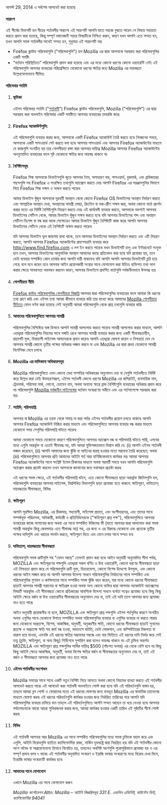 আগস্ট 29, 2014 এ সর্বশেষ আপডেট করা হয়েছে

#### সারাংশ

এই শীর্ষের বিভাগটি হল নীচের শর্তাবলীর সারাংশ৷  এই সারংশটি আপনি যাতে সহজে বুঝতে পারেন সে বিষয়ে সহায়তা করতে প্রদান করা হয়েছে, কিন্তু সম্পূর্ণ দস্তাবেজটি পড়ার বিষয়টিকে নিশ্চিত করুন, কারণ যখন আপনি এতে সম্মত হন, তখন আপনি সমস্ত শর্তাবলীর সাথেই সম্মত হন, শুধুমাত্র এই সারাংশটি নয়৷

- Firefox ক্লাউড পরিষেবাগুলি ("পরিষেবাগুলি") হল Mozilla এর দ্বারা আপনাকে সরবরাহ করা পরিষেবাগুলির একটি সমষ্টি৷
- “বর্তমান পরিস্থিতিতে” পরিষেবাগুলি প্রদান করা হয়েছে এবং এর মধ্যে কোনো ধরণের কোনো ওয়্যারেন্টি নেই৷  এই পরিষেবাগুলি আপনার ব্যবহরের পরিপ্রেক্ষিতে যেকোনো ধরণের ক্ষতির জন্য Mozilla এর দায়বদ্ধতা উল্লেখযোগ্যভাবে সীমিত৷

#### পরিষেবার শর্তাদি

1. #### ভূমিকা

    এইসব পরিষেবার শর্তাদি ("<u>শর্তাবলী</u>") Firefox ক্লাউড পরিষেবাগুলি, Mozilla ("পরিষেবাগুলি") এর দ্বারা সরবরাহ করা অনলাইন পরিষেবার একটি সমষ্টিতে আপনার ব্যবহারের তদারকি করে৷

2. #### Firefox অ্যাকাউন্টগুলি:

    এই পরিষেবাগুলি ব্যবহার করার জন্য, আপনাকে একটি Firefox অ্যাকাউন্ট তৈরি করতে হবে৷  নিবন্ধনের সময়ে, আপনাকে একটি পাসওয়ার্ড সেট করতে বলা হবে৷ আপনার পাসওয়ার্ড এবং আপনার Firefox অ্যাকাউন্টের মাধ্যমে যে কাজগুলি সংগঠিত হয় তার গোপনীয়তা রক্ষা করা আপনার দায়িত্ব৷  Mozilla আপনার Firefox অ্যাকাউন্টের অননুমোদিত ব্যবহারের ফলে সৃষ্ট যেকোনো ক্ষতির জন্য দায়বদ্ধ থাকবে না৷

3. #### বৈশিষ্ট্যসমূহ

    Firefox সিঙ্ক আপনাকে ডিভাইসগুলি জুড়ে আপনার ট্যাব, অসাধারণ বার, পাসওয়ার্ড, বুকমার্ক, এবং ব্রাউজারের পছন্দগুলি সহ Firefox এ সংরক্ষিত তথ্যগুলি অ্যাক্সেস করতে দেয়৷ আপনি Firefox এর সরঞ্জামগুলির বিভাগে গিয়ে Firefox সিঙ্ক সক্ষম ও অক্ষম করতে পারেন৷

    আমার ডিভাইস খুঁজুন আপনাকে দূরবর্তী অবস্থান থেকে কোনো Firefox OS ডিভাইসের অবস্থান নির্ধারণ করতে এবং সাম্প্রতিক অবস্থান দেখা, অবস্থানের সামগ্রী মোছা, রিংটোন বা লক-স্ক্রীণ সক্ষম করা, অথবা কোনো বার্তা প্রদর্শন করার মতো এর নির্দিষ্ট বৈশিষ্ট্যগুলি নিয়ন্ত্রণ করতে দেয়৷ এই কার্যাবলী ব্যবহার করতে, আপনাকে অবশ্যই আপনার ডিভাইসের সেটিংস থেকে, আমার ডিভাইস খুঁজুন সক্ষম করতে হবে৷  যদি আপনার ডিভাইসের শব্দ এবং অবস্থান সেটিংস নিঃশব্দ বা বন্ধ করা থাকে সেক্ষেত্রেও আমার ডিভাইস খুঁজুন বৈশিষ্ট্যটি কাজ করে৷ আপনি আপনার ডিভাইসের সেটিংস থেকে এই বৈশিষ্ট্যটি অক্ষম করতে পারেন৷

    যদি আপনার ডিভাইস ভুল জায়গায় রাখা থাকে, তবে আপনার ডিভাইসের অবস্থান নির্ধারণ করতে এবং এটি নিয়ন্ত্রণ করতে, আপনি আপনার Firefox অ্যাকাউন্টের প্রমাণপত্রাদি ব্যবহার করে http://www.find.firefox.com এ লগ ইন করতে পারেন৷ যখন ডিভাইসটি চালু এবং ইন্টারনেটে সংযুক্ত হবে তখন, আপনার ডিভাইসের আনুমানিক অবস্থান আমাদের কাছে প্রতিবেদন করা হবে৷  যদি প্রযোজ্য হয়, তবে ডেটা ব্যবহার সম্পর্কিত কোন চার্জের জন্য আপনি দায়ী থাকবেন৷ যদি আপনি আপনি আপনার ডিভাইসটি চুরি হয়ে গেছে বলে মনে করেন তবে আপনার আইন প্রয়োগকারী সংস্থার সাথে যোগাযোগ করা উচিত৷ ব্যক্তিগত তথ্য ভাগ করার ক্ষেত্রে সাবধানতা অবলম্বন করবেন কারণ, আপনার ডিভাইসে প্রদর্শিত বার্তাগুলি সর্বজনীনভাবে উপলব্ধ হয়৷

4. #### গোপনীয়তা নীতি

    [Firefox ক্লাউড পরিষেবাগুলির গোপনীয়তা বিজ্ঞপ্তি](https://www.mozilla.org/privacy/firefox-cloud/) আপনার দ্বারা পরিষেবাগুলির ব্যবহারের ফলে আমারা কি ধরণের তথ্য গ্রহণ করি এবং এইসব তথ্য আমরা কীভাবে ব্যবহার করি তার ব্যাখ্যা করে৷ আমাদের [Mozilla গোপনীয়তা নীতিতে](https://www.mozilla.org/privacy/) যেমন বর্ণনা করা হয়েছে সেই অনুযায়ী আমরা পরিষেবাগুলি থেকে প্রাপ্ত তথ্যগুলি ব্যবহার করি৷

5. #### আমাদের পরিষেবাগুলিতে আপনার সামগ্রী

    পরিষেবাগুলির বৈশিষ্ট্যের অঙ্গ হিসাবে আপনি সামগ্রী আপলোড করতে পারেন৷ সামগ্রী আপলোড করার মাধ্যমে, আপনি এতদ্দ্বারা পরিষেবাগুলির নিয়মের সাথে সঙ্গতি রেখে আপনার সামগ্রী ব্যবহার করার জন্য একটি সীমাবদ্ধতাহীন, রয়্যালটি মুক্ত, বিশ্বব্যাপী লাইসেন্স আমাদেরকে প্রদান করেন৷ আপনি এতদ্দ্বারা ঘোষণা করেন ও নিশ্চয়তা দেন যে আপনার সামগ্রী কোনো তৃতীয় পক্ষের অধিকার লঙ্ঘন করবে না এবং Mozilla এর দ্বারা প্রদত্ত যেকোনো সামগ্রী নির্দেশিকা মেনে চলবে৷

6. #### Mozilla এর মালিকানা অধিকারসমূহ

    Mozilla পরিষেবাগুলিতে এমন কোনো মেধা সম্পত্তির অধিকারের অনুমোদন দেয় না যেগুলি শর্তাবলীতে নির্দিষ্ট করে উল্লেখ করা নেই৷ উদাহরণস্বরূপ, এইসব শর্তাবলী কোনো ধরণের Mozilla এর কপিরাইট, ব্যবসায়িক নাম, ট্রেডমার্ক, পরিষেবা মার্ক, লোগো, ডোমেন নাম, অথবা অন্যান্য স্বতন্ত্র ব্রান্ড বৈশিষ্ট্যগুলি ব্যবহারের অধিকার প্রদান করে না৷ পরিষেবাগুলি [Mozilla সর্বজনীন লাইসেন্সের](https://www.mozilla.org/MPL/) বর্তমান সংস্করণের অধীনে এবং এর শর্তসাপেক্ষে সরবরাহ করা হয়৷

7. #### শর্তাদি; পরিসমাপ্তি

    আপনার বা Mozilla এর তরফ থেকে সমাপ্ত না করা পর্যন্ত এইসব শর্তাবলীর প্রয়োগ চলতে থাকবে৷ আপনি আপনার Firefox অ্যাকাউন্ট নিষ্ক্রিয় করার মাধ্যমে এবং পরিষেবাগুলিতে আপনার ব্যবহার বন্ধ করার মাধ্যমে যেকোনো সময় সেগুলির পরিসমাপ্তি ঘটাতে পারেন৷

    আমরা যেকোনো সময়ে যেকোনো কারণে পরিষেবাগুলিতে আপনার অ্যাক্সেস বন্ধ বা পরিসমাপ্তি ঘটাতে পারি, এসবের মধ্যে এগুলি অন্তর্ভুক্ত বা এতেই সীমাবদ্ধ নয়, যদি আমরা যুক্তিসঙ্গতভাবে বিশ্বাস করি যে: (i) আপনি এইসব শর্তাবলী লঙ্ঘন করেছেন, (ii) আপনি আমাদের জন্য ঝুঁকি বা আইনের দ্বারস্থ হওয়ার মতো সম্ভাবনা তৈরি করেছেন; অথবা (iii) পরিষেবাগুলিতে আপনার প্রতি আমাদের আইনি শর্ত আর বাণিজ্যিকভাবে কার্যকর নয়৷ আমরা আপনার Firefox অ্যাকাউন্টের সাথে সংশ্লিষ্ট ইমেল ঠিকানার মাধ্যমে অথবা পরবর্তী সময়ে যখন আপনি পরিষেবাগুলি অ্যাক্সেস করার প্রচেষ্টা করবেন তখন আপনাকে জানানোর জন্য যথাসম্ভব প্রচেষ্টা করব৷

    এই ধরণের সমস্ত ক্ষেত্রে, এই শর্তাবলীর পরিসমাপ্তি ঘটবে, এতে কোনো সীমাবদ্ধতা ছাড়া অন্তর্ভুক্ত জিনিসগুলি হল, পরিষেবাগুলি ব্যবহারের আপনার লাইসেন্স, নিম্নলিখিত বিভাগগুলি ছাড়া প্রযোজ্য হতে থাকবে: ক্ষতিপূরণ, দাবিত্যাগ; দায়বদ্ধতার সীমাবদ্ধতা, বিবিধ৷

8. #### ক্ষতিপূরণ

    আপনি সুরক্ষিত Mozilla, এর ঠিকাদার, সহযোগী, লাইসেন্স প্রদাতা, এবং অংশীদারদের, এবং তাদের সাথে সম্পর্কযুক্ত পরিচালক, অধিকারী, কর্মচারী ও প্রতিনিধিদেরকে ("ক্ষতিপূরণ প্রাপ্ত পক্ষ"), পরিষেবাগুলিতে আপনার ব্যবহারের কাজে লাগানোর জন্য অথবা এর সাথে সম্পর্কিত উকিলের ফী (যাতে আপনার দ্বারা আপলোড করা সমস্ত সামগ্রী অন্তর্ভুক্ত কিন্তু কেবলমাত্র এতে সীমাবদ্ধ নয়) সহ, এর জন্য ও এর বিরুদ্ধে যেকোনো এবং প্রত্যেক তৃতীয় পক্ষের দাবিগুলি এবং খরচের সমর্থন করতে, ক্ষতিপুরণ দিতে এবং মেনে চলার সাথে সম্মত হন৷

9. #### দাবিত্যাগ; দায়বদ্ধতার সীমাবদ্ধতা

    পরিষেবাগুলি সমস্ত ত্রুটিগুলি সহ "যেমন আছে" তেমনই প্রদান করা হবে৷ আইন অনুযায়ী অনুমোদিত সীমা পর্যন্ত, MOZILLA এবং ক্ষতিপূরণের পক্ষগুলি এতদ্দ্বারা সকল বর্ণিত ও উহ্য ওয়্যারেন্টি, কোনো ধরণের সীমাবদ্ধতা ছাড়া এই নিশ্চয়তা প্রদান করে যে পরিষেবাগুলি ত্রুটি মুক্ত, বিক্রয়যোগ্য, কোনো বিশেষ উদ্দেশ্যে উপযুক্ত, এবং কোনো ধরনের আইন লঙ্ঘন করে না৷ আপনি আপনার উদ্দেশ্য সাধনে পরিষেবাগুলির নির্বাচনের সাথে সম্পর্কিত এবং পরিষেবাগুলির গুণমান ও কর্মক্ষমতার সাথে সম্পর্কিত সমস্ত ঝুঁকি বহন করেন, যার মধ্যে কোনো ধরনের সীমাবদ্ধতা ছাড়াই আপনার সামগ্রী সরানোর বা ক্ষতিগ্রস্ত হওয়া অথবা অন্য কোনো ব্যক্তির দ্বারা আপনার অ্যাকাউন্ট অ্যাক্সেসের বিষয়টি অন্তর্ভুক্ত৷ এই সীমাবদ্ধতা কোনো প্রতিকারের আবশ্যিক উদ্দেশ্য সাধনে ব্যর্থতা সত্বেও প্রযোজ্য হবে৷ কিছু কিছু আইনি ক্ষেত্রে বর্জন বা উহ্য ওয়্যারেন্টির সীমাবদ্ধতার অনুমোদন দেয় না, তাই এই দাবি ত্যাগ আপনার জন্য প্রযোজ্য নাও হতে পারে৷

    আইন অনুযায়ী প্রয়োজনীয় না হলে, MOZILLA এবং ক্ষতিপূরণ প্রাপ্ত পক্ষগুলি এইসব শর্তগুলির কারণে সংগঠিত অথবা এগুলির সাথে যেকোনো উপায়ে সম্পর্কিত অথবা পরিষেবাগুলির ব্যবহার বা এগুলির ব্যবহার না করতে পারার জন্য যেকোনো অপ্রত্যক্ষ, বিশেষ, আকস্মিক, অনুবর্তী, অনুকরণীয় ক্ষতি, কোনো ধরনের সীমাবদ্ধতা ছাড়াই সুনামের প্রত্যক্ষ ও অপ্রত্যক্ষ ক্ষতি সহ কার্য বন্ধ হওয়া, লভ্যাংশে ঘাটতি, ডেটা লোকসান, এবং কম্পিউটারের বিকলতা বা খারাপ হয়ে যাওয়া, এমনকি এই ধরনের ক্ষতির সম্ভাবনার সম্বন্ধে এবং যার ভিত্তিতে এই ধরনের দাবি নির্ভর করে সেই তত্ত্ব (চুক্তি, ক্ষতিপূরণ, বা অন্য কিছু) নির্বিশেষে সুপারিশ করা হলেও দায়বদ্ধ থাকবে না৷ এই চুক্তির অন্তর্গত MOZILLA এবং ক্ষতিপূরণ প্রাপ্ত পক্ষগুলির সার্বিক দায়িত্ব $500 (পাঁচশত ডলার) এর থেকে বেশি হবে না৷ কিছু কিছু আইনি ক্ষেত্রে আকস্মিক, অনুবর্তী, অথবা বিশেষ ক্ষতির  বর্জন বা সীমাবদ্ধতার অনুমোদন দেয় না, তাই এই বর্জন ও সীমাবদ্ধতা আপনার জন্য প্রযোজ্য নাও হতে পারে৷

10. #### এইসব শর্তাবলীর সংশোধন

    Mozilla সময়ের সাথে সাথে একটি নতুন বৈশিষ্ট্য নিয়ে আসতে অথবা কোনো নিয়মের ব্যাখ্যা করতে এই শর্তবলীর আপডেট করতে পারে৷ এই আপডেট করা শর্তাবলী অনলাইনে পোস্ট করা হবে৷ যদি এই পরিবর্তনগুলি বাস্তব হয়, তাহলে আমরা ব্লগ পোস্ট ও ফোরামের মতো এই ধরনের ঘোষণার জন্য ব্যবহৃত Mozilla এর স্বাভাবিক চ্যানেলের মাধ্যমে ঘোষণা করব৷ এই ধরনের পরিবর্তনগুলি কার্যকর হওয়ার জন্য নির্ধারিত তারিখের পরে আপনি যদি পরিষেবাগুলির ব্যবহার চালিয়ে যান তাহলে এই পরিবর্তনগুলিতে আপনি সম্মত আছেন তা ধরে নেওয়া হবে৷ আপনার পর্যালোচনাকে আরো আরো সুবিধাজনক করার জন্য, আমরা কার্যকর হওয়ার একটি তারিখ এই পৃষ্ঠাটির শীর্ষে পোস্ট করব৷

11. #### বিবিধ

    এই শর্তাবলী আপনার আর Mozilla এর সাথে সম্পর্কিত পরিষেবাগুলির মধ্যে সমস্ত চুক্তিকে বহাল করে এবং এগুলি, আইনি বিরোধগুলি ব্যাতিত ক্যালিফোর্নিয়া রাজ্য, মার্কিন যুক্তরাষ্ট্র দ্বারা নিয়ন্ত্রিত হয়৷ যদি এই শর্তাবলীর কোনো অংশ অবৈধ বা অপ্রয়োগযোগ্য হিসাবে বিবেচিত হয়, তাহলেও অবশিষ্ট অংশগুলি পুরোপুরিভাবে প্রযোজ্য হয় ও এর সম্পূর্ণ প্রভাব বলব ৎ থাকে৷ এই শর্তাবলীর অনুবাদিত সংস্করণ ও ইরাজি ভাষার সংস্করণের মধ্যে বিরোধ দেখা দিলে, ইংরাজি ভাষার সংস্করণটি কার্যকর হবে৷

12. #### আমাদের সাথে যোগাযোগ

    এখানে Mozilla এর সাথে যোগাযোগ করুন

    <address>
      Mozilla কর্পোরেশন 
      Attn: Mozilla – আইনি বিজ্ঞপ্তিসমূহ 
      331 E. এভলিন এভিনিউ, 
      মাউন্টেন ভিউ, ক্যালিফোর্নিয়া 94041 
    </address>
